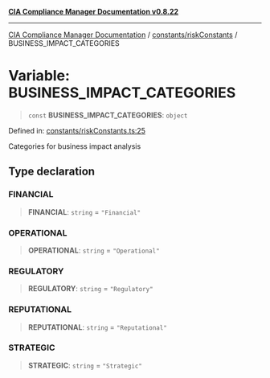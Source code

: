 [**CIA Compliance Manager Documentation v0.8.22**](../../../README.md)

***

[CIA Compliance Manager Documentation](../../../modules.md) / [constants/riskConstants](../README.md) / BUSINESS\_IMPACT\_CATEGORIES

# Variable: BUSINESS\_IMPACT\_CATEGORIES

> `const` **BUSINESS\_IMPACT\_CATEGORIES**: `object`

Defined in: [constants/riskConstants.ts:25](https://github.com/Hack23/cia-compliance-manager/blob/5eebba14bef5523072dd8c486c1cd0c7c18766fc/src/constants/riskConstants.ts#L25)

Categories for business impact analysis

## Type declaration

### FINANCIAL

> **FINANCIAL**: `string` = `"Financial"`

### OPERATIONAL

> **OPERATIONAL**: `string` = `"Operational"`

### REGULATORY

> **REGULATORY**: `string` = `"Regulatory"`

### REPUTATIONAL

> **REPUTATIONAL**: `string` = `"Reputational"`

### STRATEGIC

> **STRATEGIC**: `string` = `"Strategic"`
